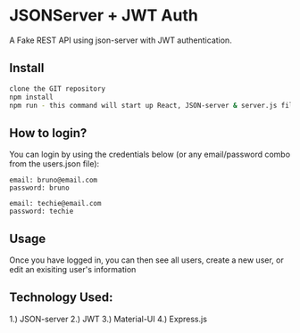 # JSONServer + JWT Auth

A Fake REST API using json-server with JWT authentication. 

## Install

```bash
clone the GIT repository
npm install
npm run - this command will start up React, JSON-server & server.js file
```

## How to login?

You can login by using the credentials below (or any email/password combo from the users.json file):

```
email: bruno@email.com
password: bruno

email: techie@email.com
password: techie
```
## Usage

Once you have logged in, you can then see all users, create a new user, or edit an exisiting user's information

## Technology Used:

1.) JSON-server
2.) JWT
3.) Material-UI
4.) Express.js
